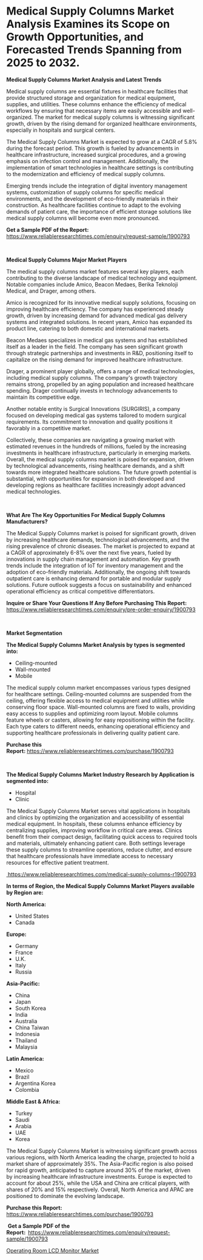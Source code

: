<p><h1>Medical Supply Columns Market Analysis Examines its Scope on Growth Opportunities, and Forecasted Trends Spanning from 2025 to 2032.</h1></p><p><strong>Medical Supply Columns Market Analysis and Latest Trends</strong></p>
<p><p>Medical supply columns are essential fixtures in healthcare facilities that provide structured storage and organization for medical equipment, supplies, and utilities. These columns enhance the efficiency of medical workflows by ensuring that necessary items are easily accessible and well-organized. The market for medical supply columns is witnessing significant growth, driven by the rising demand for organized healthcare environments, especially in hospitals and surgical centers. </p><p>The Medical Supply Columns Market is expected to grow at a CAGR of 5.8% during the forecast period. This growth is fueled by advancements in healthcare infrastructure, increased surgical procedures, and a growing emphasis on infection control and management. Additionally, the implementation of smart technologies in healthcare settings is contributing to the modernization and efficiency of medical supply columns. </p><p>Emerging trends include the integration of digital inventory management systems, customization of supply columns for specific medical environments, and the development of eco-friendly materials in their construction. As healthcare facilities continue to adapt to the evolving demands of patient care, the importance of efficient storage solutions like medical supply columns will become even more pronounced.</p></p>
<p><strong>Get a Sample PDF of the Report:&nbsp;</strong> <a href="https://www.reliableresearchtimes.com/enquiry/request-sample/1900793?utm_campaign=3044&utm_medium=2&utm_source=Github&utm_content=ia&utm_term=05032025&utm_id=medical-supply-columns">https://www.reliableresearchtimes.com/enquiry/request-sample/1900793</a></p>
<p>&nbsp;</p>
<p><strong>Medical Supply Columns Major Market Players</strong></p>
<p><p>The medical supply columns market features several key players, each contributing to the diverse landscape of medical technology and equipment. Notable companies include Amico, Beacon Medaes, Berika Teknoloji Medical, and Drager, among others.</p><p>Amico is recognized for its innovative medical supply solutions, focusing on improving healthcare efficiency. The company has experienced steady growth, driven by increasing demand for advanced medical gas delivery systems and integrated solutions. In recent years, Amico has expanded its product line, catering to both domestic and international markets.</p><p>Beacon Medaes specializes in medical gas systems and has established itself as a leader in the field. The company has seen significant growth through strategic partnerships and investments in R&D, positioning itself to capitalize on the rising demand for improved healthcare infrastructure.</p><p>Drager, a prominent player globally, offers a range of medical technologies, including medical supply columns. The company's growth trajectory remains strong, propelled by an aging population and increased healthcare spending. Drager continually invests in technology advancements to maintain its competitive edge.</p><p>Another notable entity is Surgical Innovations (SURGIRIS), a company focused on developing medical gas systems tailored to modern surgical requirements. Its commitment to innovation and quality positions it favorably in a competitive market.</p><p>Collectively, these companies are navigating a growing market with estimated revenues in the hundreds of millions, fueled by the increasing investments in healthcare infrastructure, particularly in emerging markets. Overall, the medical supply columns market is poised for expansion, driven by technological advancements, rising healthcare demands, and a shift towards more integrated healthcare solutions. The future growth potential is substantial, with opportunities for expansion in both developed and developing regions as healthcare facilities increasingly adopt advanced medical technologies.</p></p>
<p>&nbsp;</p>
<p><strong>What Are The Key Opportunities For Medical Supply Columns Manufacturers?</strong></p>
<p><p>The Medical Supply Columns market is poised for significant growth, driven by increasing healthcare demands, technological advancements, and the rising prevalence of chronic diseases. The market is projected to expand at a CAGR of approximately 6-8% over the next five years, fueled by innovations in supply chain management and automation. Key growth trends include the integration of IoT for inventory management and the adoption of eco-friendly materials. Additionally, the ongoing shift towards outpatient care is enhancing demand for portable and modular supply solutions. Future outlook suggests a focus on sustainability and enhanced operational efficiency as critical competitive differentiators.</p></p>
<p><strong>Inquire or Share Your Questions If Any Before Purchasing This Report:</strong> <a href="https://www.reliableresearchtimes.com/enquiry/pre-order-enquiry/1900793?utm_campaign=3044&utm_medium=2&utm_source=Github&utm_content=ia&utm_term=05032025&utm_id=medical-supply-columns">https://www.reliableresearchtimes.com/enquiry/pre-order-enquiry/1900793</a></p>
<p>&nbsp;</p>
<p><strong>Market Segmentation</strong></p>
<p><strong>The Medical Supply Columns Market Analysis by types is segmented into:</strong></p>
<p><ul><li>Ceiling-mounted</li><li>Wall-mounted</li><li>Mobile</li></ul></p>
<p><p>The medical supply column market encompasses various types designed for healthcare settings. Ceiling-mounted columns are suspended from the ceiling, offering flexible access to medical equipment and utilities while conserving floor space. Wall-mounted columns are fixed to walls, providing easy access to supplies and optimizing room layout. Mobile columns feature wheels or casters, allowing for easy repositioning within the facility. Each type caters to different needs, enhancing operational efficiency and supporting healthcare professionals in delivering quality patient care.</p></p>
<p><strong>Purchase this Report:&nbsp;</strong><a href="https://www.reliableresearchtimes.com/purchase/1900793?utm_campaign=3044&utm_medium=2&utm_source=Github&utm_content=ia&utm_term=05032025&utm_id=medical-supply-columns">https://www.reliableresearchtimes.com/purchase/1900793</a></p>
<p>&nbsp;</p>
<p><strong>The Medical Supply Columns Market Industry Research by Application is segmented into:</strong></p>
<p><ul><li>Hospital</li><li>Clinic</li></ul></p>
<p><p>The Medical Supply Columns Market serves vital applications in hospitals and clinics by optimizing the organization and accessibility of essential medical equipment. In hospitals, these columns enhance efficiency by centralizing supplies, improving workflow in critical care areas. Clinics benefit from their compact design, facilitating quick access to required tools and materials, ultimately enhancing patient care. Both settings leverage these supply columns to streamline operations, reduce clutter, and ensure that healthcare professionals have immediate access to necessary resources for effective patient treatment.</p></p>
<p><a href="https://www.reliableresearchtimes.com/medical-supply-columns-r1900793?utm_campaign=3044&utm_medium=2&utm_source=Github&utm_content=ia&utm_term=05032025&utm_id=medical-supply-columns">&nbsp;https://www.reliableresearchtimes.com/medical-supply-columns-r1900793</a></p>
<p><strong>In terms of Region, the Medical Supply Columns Market Players available by Region are:</strong></p>
<p>
    <p> <strong> North America: </strong>
        <ul>
            <li>United States</li>
            <li>Canada</li>
        </ul>
        </p> 
    <p> <strong> Europe: </strong>
        <ul>
            <li>Germany</li>
            <li>France</li>
            <li>U.K.</li>
            <li>Italy</li>
            <li>Russia</li>
        </ul>
        </p> 
    <p> <strong> Asia-Pacific: </strong>
        <ul>
            <li>China</li>
            <li>Japan</li>
            <li>South Korea</li>
            <li>India</li>
            <li>Australia</li>
            <li>China Taiwan</li>
            <li>Indonesia</li>
            <li>Thailand</li>
            <li>Malaysia</li>
        </ul>
        </p> 
    <p> <strong> Latin America: </strong>
        <ul>
            <li>Mexico</li>
            <li>Brazil</li>
            <li>Argentina Korea</li>
            <li>Colombia</li>
        </ul>
        </p> 
    <p> <strong> Middle East & Africa: </strong>
        <ul>
            <li>Turkey</li>
            <li>Saudi</li>
            <li>Arabia</li>
            <li>UAE</li>
            <li>Korea</li>
        </ul>
    </p>
    </p>
<p><p>The Medical Supply Columns Market is witnessing significant growth across various regions, with North America leading the charge, projected to hold a market share of approximately 35%. The Asia-Pacific region is also poised for rapid growth, anticipated to capture around 30% of the market, driven by increasing healthcare infrastructure investments. Europe is expected to account for about 25%, while the USA and China are critical players, with shares of 20% and 15% respectively. Overall, North America and APAC are positioned to dominate the evolving landscape.</p></p>
<p><strong>Purchase this Report: </strong><a href="https://www.reliableresearchtimes.com/purchase/1900793?utm_campaign=3044&utm_medium=2&utm_source=Github&utm_content=ia&utm_term=05032025&utm_id=medical-supply-columns">https://www.reliableresearchtimes.com/purchase/1900793</a></p>
<p>&nbsp;<strong>Get a Sample PDF of the Report:&nbsp;&nbsp;</strong><a href="https://www.reliableresearchtimes.com/enquiry/request-sample/1900793?utm_campaign=3044&utm_medium=2&utm_source=Github&utm_content=ia&utm_term=05032025&utm_id=medical-supply-columns">https://www.reliableresearchtimes.com/enquiry/request-sample/1900793</a></p>
<p><strong></strong></p>
<p><p><a href="https://github.com/elodielamto06/Market-Research-Report-List-1/blob/main/operating-room-lcd-monitor-market.md?utm_campaign=3044&utm_medium=2&utm_source=Github&utm_content=ia&utm_term=05032025&utm_id=medical-supply-columns">Operating Room LCD Monitor Market</a></p></p>